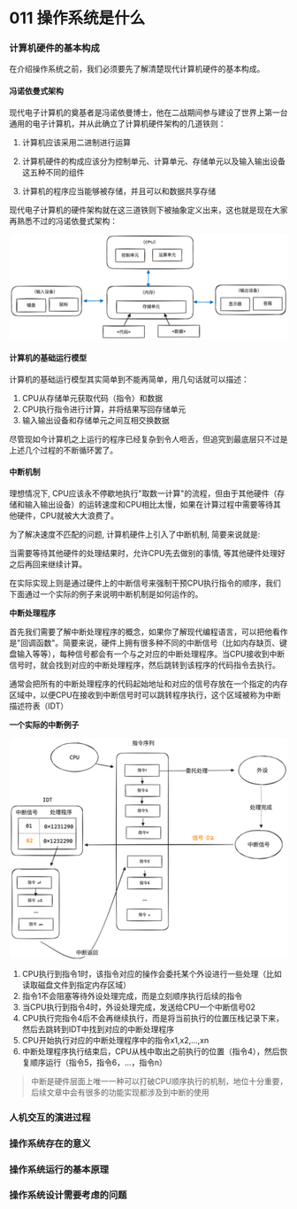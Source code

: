 # 011 操作系统是什么

### 计算机硬件的基本构成

在介绍操作系统之前，我们必须要先了解清楚现代计算机硬件的基本构成。

#### 冯诺依曼式架构

现代电子计算机的奠基者是冯诺依曼博士，他在二战期间参与建设了世界上第一台通用的电子计算机，并从此确立了计算机硬件架构的几道铁则：

1. 计算机应该采用二进制进行运算

2. 计算机硬件的构成应该分为控制单元、计算单元、存储单元以及输入输出设备这五种不同的组件

3. 计算机的程序应当能够被存储，并且可以和数据共享存储

现代电子计算机的硬件架构就在这三道铁则下被抽象定义出来，这也就是现在大家再熟悉不过的冯诺依曼式架构：

![img.png](img.png)

#### 计算机的基础运行模型

计算机的基础运行模型其实简单到不能再简单，用几句话就可以描述：

1. CPU从存储单元获取代码（指令）和数据
2. CPU执行指令进行计算，并将结果写回存储单元
3. 输入输出设备和存储单元之间互相交换数据

尽管现如今计算机之上运行的程序已经复杂到令人咂舌，但追究到最底层只不过是上述几个过程的不断循环罢了。

#### 中断机制

理想情况下, CPU应该永不停歇地执行"取数一计算"的流程，但由于其他硬件（存储和输入输出设备）的运转速度和CPU相比太慢，如果在计算过程中需要等待其他硬件，CPU就被大大浪费了。

为了解决速度不匹配的问题, 计算机硬件上引入了中断机制, 简要来说就是:

当需要等待其他硬件的处理结果时，允许CPU先去做别的事情, 等其他硬件处理好之后再回来继续计算。

在实际实现上则是通过硬件上的中断信号来强制干预CPU执行指令的顺序，我们下面通过一个实际的例子来说明中断机制是如何运作的。

**中断处理程序**

首先我们需要了解中断处理程序的概念，如果你了解现代编程语言，可以把他看作是"回调函数"。简要来说，硬件上拥有很多种不同的中断信号（比如内存缺页、键盘输入等等），每种信号都会有一个与之对应的中断处理程序。当CPU接收到中断信号时，就会找到对应的中断处理程序，然后跳转到该程序的代码指令去执行。

通常会把所有的中断处理程序的代码起始地址和对应的信号存放在一个指定的内存区域中，以便CPU在接收到中断信号时可以跳转程序执行，这个区域被称为中断描述符表（IDT）

**一个实际的中断例子**

![img_1.png](img_1.png)

1. CPU执行到指令1时，该指令对应的操作会委托某个外设进行一些处理（比如读取磁盘文件到指定内存区域）
2. 指令1不会阻塞等待外设处理完成，而是立刻顺序执行后续的指令
3. 当CPU执行到指令4时，外设处理完成，发送给CPU一个中断信号02
4. CPU执行完指令4后不会再继续执行，而是将当前执行的位置压栈记录下来，然后去跳转到IDT中找到对应的中断处理程序
5. CPU开始执行对应的中断处理程序中的指令x1,x2,...,xn
6. 中断处理程序执行结束后，CPU从栈中取出之前执行的位置（指令4），然后恢复顺序运行（指令5，指令6，...，指令n）

> 中断是硬件层面上唯一一种可以打破CPU顺序执行的机制，地位十分重要，后续文章中会有很多的功能实现都涉及到中断的使用

### 人机交互的演进过程

### 操作系统存在的意义

### 操作系统运行的基本原理



### 操作系统设计需要考虑的问题